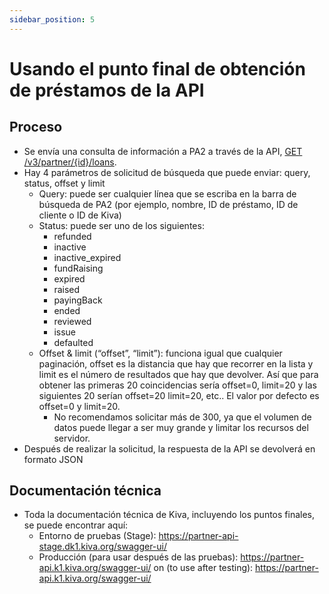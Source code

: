```yaml
---
sidebar_position: 5
---
```


# Usando el punto final de obtención de préstamos de la API

## Proceso

* Se envía una consulta de información a PA2 a través de la API, [GET /v3/partner/{id}/loans](https://partner-api-stage.dk1.kiva.org/swagger-ui/#/partners/loansRouteUsingGET).
* Hay 4 parámetros de solicitud de búsqueda que puede enviar: query, status, offset y limit
  * Query: puede ser cualquier línea que se escriba en la barra de búsqueda de PA2 (por ejemplo, nombre, ID de préstamo, ID de cliente o ID de Kiva) 
  * Status: puede ser uno de los siguientes:
    * refunded
    * inactive
    * inactive_expired
    * fundRaising
    * expired
    * raised
    * payingBack
    * ended
    * reviewed
    * issue
    * defaulted
  * Offset & limit (“offset”, “limit”): funciona igual que cualquier paginación, offset es la distancia que hay que recorrer en la lista y limit es el número de resultados que hay que devolver. Así que para obtener las primeras 20 coincidencias sería offset=0, limit=20 y las siguientes 20 serían offset=20 limit=20, etc..  El valor por defecto es offset=0 y limit=20.
    * No recomendamos solicitar más de 300, ya que el volumen de datos puede llegar a ser muy grande y limitar los recursos del servidor.
* Después de realizar la solicitud, la respuesta de la API se devolverá en formato JSON

## Documentación técnica

* Toda la documentación técnica de Kiva, incluyendo los puntos finales, se puede encontrar aquí:
  * Entorno de pruebas (Stage): https://partner-api-stage.dk1.kiva.org/swagger-ui/
  * Producción (para usar después de las pruebas): https://partner-api.k1.kiva.org/swagger-ui/
on (to use after testing): https://partner-api.k1.kiva.org/swagger-ui/